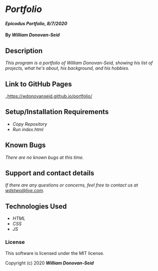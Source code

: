 # _Portfolio_

#### _Epicodus Portfolio, 8/7/2020_

#### By _**William Donovan-Seid**_

## Description

_This program is a portfolio of William Donovan-Seid, showing his list of projects, what he's about, his background, and his hobbies._

## Link to GitHub Pages

_https://wdonovanseid.github.io/portfolio/

## Setup/Installation Requirements

* _Copy Repository_
* _Run index.html_

## Known Bugs

_There are no known bugs at this time._

## Support and contact details

_If there are any questions or concerns, feel free to contact us at wdstwo@live.com._

## Technologies Used

* _HTML_
* _CSS_
* _JS_

### License

This software is licensed under the MIT license.

Copyright (c) 2020 **_William Donovan-Seid_**